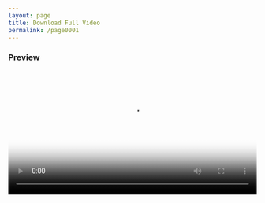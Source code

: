 ```yaml
---
layout: page
title: Download Full Video
permalink: /page0001
---
```

<h3>Preview</h3>
<video width="100%" id="my-videox" poster="https://blogger.googleusercontent.com/img/b/R29vZ2xl/AVvXsEjTo-LVS_k5LThCioxtby9u3d98vpDnJ4obozqQVY9A0tzqigK8_iF6KAN_JeC-Conn0N-DCDIJafioBHRMrbjffF_xztNGyHRcmHcAoQkLzHiKJ1ahSn2OCZp1LkiPtFzfz8jrxPM2aOodffOD9LEpdb65u6-CbUCMl6WIbxwSFf9No2NnEtUY5gDsR6Ok/s320/20240217_220452.png"> 
<source src="https://video.twimg.com/amplify_video/1760634111079731200/vid/avc1/632x1138/Bi7sSZoQq7RMM5VG.mp4" title="download full video" type="video/mp4"> </video>
